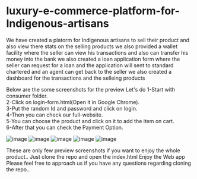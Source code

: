 # luxury-e-commerce-platform-for-Indigenous-artisans
We have created a platorm for Indigenous artisans to sell their product and also view there stats on the selling products 
we also provided a wallet facility where the seller can view his transactions and also can transfer his money into the bank
we also created a loan application form where the seller can request for a loan and the application will sent to standard chartered and an agent can get back to the seller
we also created a dashboard for the transactions and the selleing products

Below are the some screenshots for the preview 
Let's do 
1-Start with consumer folder.<br>
2-Click on login-form.html(Open it in Google Chrome).<br>
3-Put the random Id and password and click on login.<br>
4-Then you can check our full-website.<br>
5-You can choose the product and click on it to add the item on cart.<br>
6-After that you can check the Payment Option.<br>


![image](https://user-images.githubusercontent.com/54260470/158051672-dff34e99-a45e-440e-9d96-cb14e40a3ae5.png)
![image](https://user-images.githubusercontent.com/54260470/158051879-65cec9d6-ba8f-4263-8630-4a7f71e46881.png)
![image](https://user-images.githubusercontent.com/54260470/158051842-f6aaeae1-4509-426b-aad0-2c7a62bfa360.png)
![image](https://user-images.githubusercontent.com/101415826/158046211-367419b6-8bf0-46a7-8275-2fa18b05f65d.png)
![image](https://user-images.githubusercontent.com/101415826/158046325-f02e5ec8-7521-40ae-88ae-f0c2148ad971.png)

These are only few preview screenshots if you want to enjoy the whole product.. 
Just clone the repo and open the index.html
Enjoy the Web app
Please feel free to approach us if you have any questions regarding cloning the repo.. 

